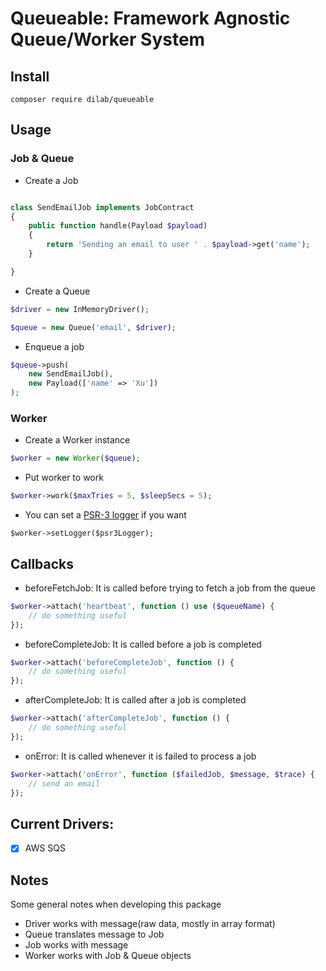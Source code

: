 # Queueable: Framework Agnostic Queue/Worker System

## Install

```
composer require dilab/queueable
```


## Usage

### Job & Queue

+ Create a Job

```php

class SendEmailJob implements JobContract
{
    public function handle(Payload $payload)
    {
        return 'Sending an email to user ' . $payload->get('name');
    }

}
```

+ Create a Queue

```php
$driver = new InMemoryDriver();

$queue = new Queue('email', $driver);
```

+ Enqueue a job

```php
$queue->push(
    new SendEmailJob(),
    new Payload(['name' => 'Xu'])
);
```

### Worker

+ Create a Worker instance

```php
$worker = new Worker($queue);
```

+ Put worker to work
```php
$worker->work($maxTries = 5, $sleepSecs = 5);
```

+ You can set a [PSR-3 logger](https://github.com/php-fig/fig-standards/blob/master/accepted/PSR-3-logger-interface.md) if you want
```
$worker->setLogger($psr3Logger);
```

## Callbacks

+ beforeFetchJob: It is called before trying to fetch a job from the queue

```php
$worker->attach('heartbeat', function () use ($queueName) {
    // do something useful
});
```

+ beforeCompleteJob: It is called before a job is completed  

```php
$worker->attach('beforeCompleteJob', function () {
    // do something useful
});
```

+ afterCompleteJob: It is called after a job is completed  

```php
$worker->attach('afterCompleteJob', function () {
    // do something useful
});
```

+ onError: It is called whenever it is failed to process a job

```php
$worker->attach('onError', function ($failedJob, $message, $trace) {
    // send an email
});
``` 


## Current Drivers:
+ [x] AWS SQS

## Notes
Some general notes when developing this package
+ Driver works with message(raw data, mostly in array format)
+ Queue translates message to Job
+ Job works with message
+ Worker works with Job & Queue objects